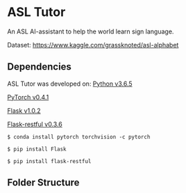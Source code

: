 # ASL Tutor
An ASL AI-assistant to help the world learn sign language.

Dataset: https://www.kaggle.com/grassknoted/asl-alphabet

## Dependencies

ASL Tutor was developed on:
[Python v3.6.5](https://www.python.org/downloads/release/python-365/)

[PyTorch v0.4.1](https://pytorch.org/)

[Flask v1.0.2](http://flask.pocoo.org/)

[Flask-restful v0.3.6](https://flask-restful.readthedocs.io/en/latest/installation.html)

`$ conda install pytorch torchvision -c pytorch`

`$ pip install Flask`

`$ pip install flask-restful`

## Folder Structure

